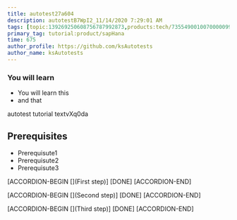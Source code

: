 ```yaml
---
title: autotest27a604
description: autotestB7WpI2_11/14/2020 7:29:01 AM
tags: [topic:139269250608756787992873,products:tech/73554900100700000996,tutorial:experience/advanced]
primary_tag: tutorial:product/sapHana
time: 675
author_profile: https://github.com/ksAutotests
author_name: ksAutotests
---
```

### You will learn
- You will learn this
- and that

autotest tutorial textvXq0da

## Prerequisites
- Prerequisute1
- Prerequisute2
- Prerequisute3

[ACCORDION-BEGIN [](First step)]
[DONE]
[ACCORDION-END]

[ACCORDION-BEGIN [](Second step)]
[DONE]
[ACCORDION-END]

[ACCORDION-BEGIN [](Third step)]
[DONE]
[ACCORDION-END]

